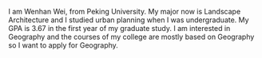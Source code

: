 I am Wenhan Wei, from Peking University. My major now is Landscape Architecture and I studied urban planning when I was undergraduate. My GPA is 3.67 in the first year of my graduate study. I am interested in Geography and the courses of my college are mostly based on Geography so I want to apply for Geography.

